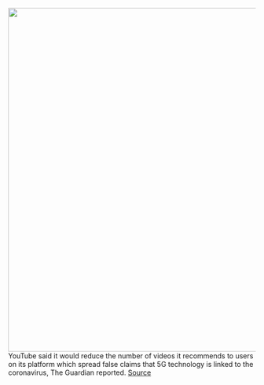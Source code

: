 <img src='https://cdn.vox-cdn.com/thumbor/sy7XRLRyVb_Hq2W4KqPHV55zLsE=/0x0:2040x1360/1200x800/filters:focal(857x517:1183x843)/cdn.vox-cdn.com/uploads/chorus_image/image/66606665/acastro_180806_1777_youtube_cancel_0001.0.jpg' width='700px' /><br/>
YouTube said it would reduce the number of videos it recommends to users on its platform which spread false claims that 5G technology is linked to the coronavirus, The Guardian reported.
<a href='https://www.theverge.com/2020/4/5/21208956/youtube-suppress-false-5g-coronavirus-conspiracy'> Source <a/>